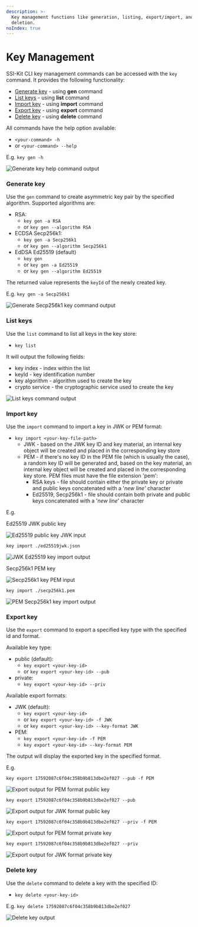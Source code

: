 ```yaml
---
description: >-
  Key management functions like generation, listing, export/import, and
  deletion.
noIndex: true
---
```


# Key Management

SSI-Kit CLI key management commands can be accessed with the `key` command. It provides the following functionality:

* [Generate key](key-management.md#generate-key) - using **gen** command
* [List keys](key-management.md#list-keys) - using **list** command
* [Import key](key-management.md#import-key) - using **import** command
* [Export key](key-management.md#export-key) - using **export** command
* [Delete key](key-management.md#delete-key) - using **delete** command

All commands have the help option available:

* `<your-command> -h`
* or `<your-command> --help`

E.g. `key gen -h`

![Generate key help command output](<../../.gitbook/assets/image (10) (1).png>)

### Generate key

Use the `gen` command to create asymmetric key pair by the specified algorithm. Supported algorithms are:

* RSA:
  * `key gen -a RSA`
  * or `key gen --algorithm RSA`
* ECDSA Secp256k1:
  * `key gen -a Secp256k1`
  * or `key gen --algorithm Secp256k1`
* EdDSA Ed25519 (default)
  * `key gen`
  * or `key gen -a Ed25519`
  * or `key gen --algorithm Ed25519`

The returned value represents the `keyId` of the newly created key.

E.g. `key gen -a Secp256k1`

![Generate Secp256k1 key command output](../../.gitbook/assets/image.png)

### List keys

Use the `list` command to list all keys in the key store:

* `key list`

It will output the following fields:

* key index - index within the list
* keyId - key identification number
* key algorithm - algorithm used to create the key
* crypto service - the cryptographic service used to create the key

![List keys command output](../../.gitbook/assets/listKeys.png)

### Import key

Use the `import` command to import a key in JWK or PEM format:

* `key import <your-key-file-path>`
  * JWK - based on the JWK key ID and key material, an internal key object will be created and placed in the corresponding key store
  * PEM - if there's no key ID in the PEM file (which is usually the case), a random key ID will be generated and, based on the key material, an internal key object will be created and placed in the corresponding key store. PEM files must have the file extension 'pem':
    * RSA keys - file should contain either the private key or private and public keys concatenated with a '_new line'_ character
    * Ed25519, Secp256k1 - file should contain both private and public keys concatenated with a '_new line_' character

E.g.

Ed25519 JWK public key

![Ed25519 public key JWK input](<../../.gitbook/assets/image (8).png>)

`key import ./ed25519jwk.json`

![JWK Ed25519 key import output](<../../.gitbook/assets/image (3).png>)

Secp256k1 PEM key

![Secp256k1 key PEM input](<../../.gitbook/assets/image (7) (1).png>)

`key import ./secp256k1.pem`

![PEM Secp256k1 key import output](<../../.gitbook/assets/image (13).png>)

### Export key

Use the `export` command to export a specified key type with the specified id and format.

Available key type:

* public (default):
  * `key export <your-key-id>`
  * or `key export <your-key-id> --pub`
* private:
  * `key export <your-key-id> --priv`

Available export formats:

* JWK (default):
  * `key export <your-key-id>`
  * or `key export <your-key-id> -f JWK`
  * or `key export <your-key-id> --key-format JWK`
* PEM:
  * `key export <your-key-id> -f PEM`
  * `key export <your-key-id> --key-format PEM`

The output will display the exported key in the specified format.

E.g.

`key export 17592087c6f04c358b9b813dbe2ef027 --pub -f PEM`

![Export output for PEM format public key](<../../.gitbook/assets/image (12).png>)

`key export 17592087c6f04c358b9b813dbe2ef027 --pub`

![Export output for JWK format public key](<../../.gitbook/assets/image (2).png>)

`key export 17592087c6f04c358b9b813dbe2ef027 --priv -f PEM`

![Export output for PEM format private key](<../../.gitbook/assets/image (5) (1).png>)

`key export 17592087c6f04c358b9b813dbe2ef027 --priv`

![Export output for JWK format private key](<../../.gitbook/assets/image (6) (1).png>)

### Delete key

Use the `delete` command to delete a key with the specified ID:

* `key delete <your-key-id>`

E.g. `key delete 17592087c6f04c358b9b813dbe2ef027`

![Delete key output](<../../.gitbook/assets/image (1) (1).png>)
